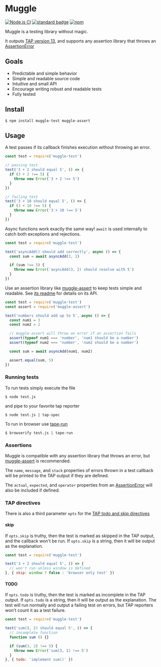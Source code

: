 # Muggle

[![Node.js CI](https://github.com/KayleePop/muggle/workflows/Node.js%20CI/badge.svg)](https://github.com/KayleePop/muggle/actions)
[![standard badge](https://img.shields.io/badge/code_style-standard-brightgreen.svg)](https://standardjs.com)
[![npm](https://img.shields.io/npm/v/muggle-test.svg)](https://www.npmjs.com/package/muggle-test)

Muggle is a testing library without magic.

It outputs [TAP version 13](https://testanything.org/tap-version-13-specification.html), and supports any assertion library that throws an [AssertionError](https://nodejs.org/api/assert.html#assert_class_assert_assertionerror)

## Goals
- Predictable and simple behavior
- Simple and readable source code
- Intuitive and small API
- Encourage writing robust and readable tests
- Fully tested

## Install
`$ npm install muggle-test muggle-assert`

## Usage
A test passes if its callback finishes execution without throwing an error.

```js
const test = require('muggle-test')

// passing test
test('3 + 2 should equal 5', () => {
  if (3 + 2 !== 5) {
    throw new Error('3 + 2 !== 5')
  }
})

// failing test
test('3 + 10 should equal 5', () => {
  if (3 + 10 !== 5) {
    throw new Error('3 + 10 !== 5')
  }
})
```

Async functions work exactly the same way! `await` is used internally to catch both exceptions and rejections.

``` js
const test = require('muggle-test')

test('asyncAdd() should add correctly', async () => {
  const sum = await asyncAdd(3, 2)

  if (sum !== 5) {
    throw new Error('asyncAdd(3, 2) should resolve with 5')
  }
})
```

Use an assertion library like [muggle-assert](https://github.com/kayleepop/muggle-assert) to keep tests simple and readable. See [its readme](https://github.com/kayleepop/muggle-assert#readme) for details on its API.

``` js
const test = require('muggle-test')
const assert = require('muggle-assert')

test('numbers should add up to 5', async () => {
  const num1 = 3
  const num2 = 2

  // muggle-assert will throw an error if an assertion fails
  assert(typeof num1 === 'number', 'num1 should be a number')
  assert(typeof num2 === 'number', 'num2 should be a number')

  const sum = await asyncAdd(num1, num2)

  assert.equal(sum, 5)
})
```

### Running tests
To run tests simply execute the file

`$ node test.js`

and pipe to your favorite tap reporter

`$ node test.js | tap-spec`

To run in browser use [tape-run](https://github.com/juliangruber/tape-run)

`$ browserify test.js | tape-run`

### Assertions
Muggle is compatible with any assertion library that throws an error, but [muggle-assert](https://github.com/kayleepop/muggle-assert) is recommended.

The `name`, `message`, and `stack` properties of errors thrown in a test callback will be printed to the TAP output if they are defined.

The `actual`, `expected`, and `operator` properties from an [AssertionError](https://nodejs.org/api/assert.html#assert_class_assert_assertionerror) will also be included if defined.

### TAP directives
There is also a third parameter `opts` for the [TAP todo and skip directives](https://testanything.org/tap-version-13-specification.html#directives)

#### skip
If `opts.skip` is truthy, then the test is marked as skipped in the TAP output, and the callback won't be run. If `opts.skip` is a string, then it will be output as the explanation.

```js
const test = require('muggle-test')

test('3 + 2 should equal 5', () => {
  // won't run unless window is defined
}, { skip: window ? false : 'browser only test' })
```

#### TODO
If `opts.todo` is truthy, then the test is marked as incomplete in the TAP output. If `opts.todo` is a string, then it will be output as the explanation. The test will run normally and output a failing test on errors, but TAP reporters won't count it as a test failure.

```js
const test = require('muggle-test')

test('sum(3, 2) should equal 5', () => {
  // incomplete function
  function sum () {}

  if (sum(3, 2) !== 5) {
    throw new Error('sum(3, 2) !== 5')
  }
}, { todo: 'implement sum()' })
```
